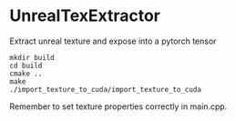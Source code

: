 # UnrealTexExtractor
Extract unreal texture and expose into a pytorch tensor

```shell
mkdir build
cd build
cmake ..
make
./import_texture_to_cuda/import_texture_to_cuda
```

Remember to set texture properties correctly in main.cpp.